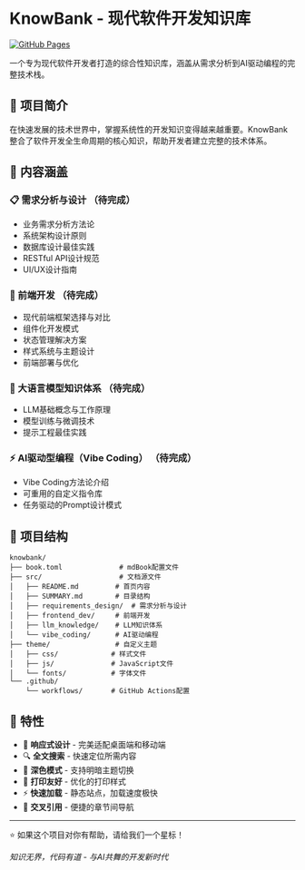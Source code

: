# KnowBank - 现代软件开发知识库

[![GitHub Pages](https://img.shields.io/badge/GitHub%20Pages-Live-brightgreen)](https://github.com/zhouyu3/knowbank)

一个专为现代软件开发者打造的综合性知识库，涵盖从需求分析到AI驱动编程的完整技术栈。

## 📖 项目简介

在快速发展的技术世界中，掌握系统性的开发知识变得越来越重要。KnowBank 整合了软件开发全生命周期的核心知识，帮助开发者建立完整的技术体系。

## 🎯 内容涵盖

### 📋 需求分析与设计 （待完成）
- 业务需求分析方法论
- 系统架构设计原则
- 数据库设计最佳实践
- RESTful API设计规范
- UI/UX设计指南

### 🎨 前端开发 （待完成）
- 现代前端框架选择与对比
- 组件化开发模式
- 状态管理解决方案
- 样式系统与主题设计
- 前端部署与优化

### 🤖 大语言模型知识体系 （待完成）
- LLM基础概念与工作原理
- 模型训练与微调技术
- 提示工程最佳实践

### ⚡ AI驱动型编程（Vibe Coding） （待完成）
- Vibe Coding方法论介绍
- 可重用的自定义指令库
- 任务驱动的Prompt设计模式

## 📁 项目结构

```
knowbank/
├── book.toml              # mdBook配置文件
├── src/                   # 文档源文件
│   ├── README.md         # 首页内容
│   ├── SUMMARY.md        # 目录结构
│   ├── requirements_design/  # 需求分析与设计
│   ├── frontend_dev/     # 前端开发
│   ├── llm_knowledge/    # LLM知识体系
│   └── vibe_coding/      # AI驱动编程
├── theme/                # 自定义主题
│   ├── css/             # 样式文件
│   ├── js/              # JavaScript文件
│   └── fonts/           # 字体文件
└── .github/
    └── workflows/       # GitHub Actions配置
```

## 🎨 特性

- 📱 **响应式设计** - 完美适配桌面端和移动端
- 🔍 **全文搜索** - 快速定位所需内容
- 🌙 **深色模式** - 支持明暗主题切换
- 📄 **打印友好** - 优化的打印样式
- ⚡ **快速加载** - 静态站点，加载速度极快
- 🔗 **交叉引用** - 便捷的章节间导航

---

⭐ 如果这个项目对你有帮助，请给我们一个星标！

*知识无界，代码有道 - 与AI共舞的开发新时代*